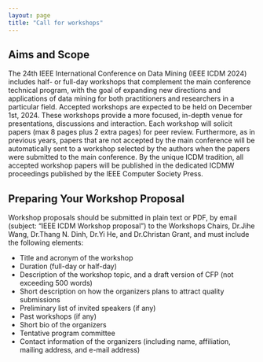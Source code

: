 ```yaml
---
layout: page
title: "Call for workshops"
---
```

## Aims and Scope

The 24th IEEE International Conference on Data Mining (IEEE ICDM 2024) includes half- or full-day workshops that complement the main conference technical program, with the goal of expanding new directions and applications of data mining for both practitioners and researchers in a particular field. Accepted workshops are expected to be held on December 1st, 2024. These workshops provide a more focused, in-depth venue for presentations, discussions and interaction. Each workshop will solicit papers (max 8 pages plus 2 extra pages) for peer review. Furthermore, as in previous years, papers that are not accepted by the main conference will be automatically sent to a workshop selected by the authors when the papers were submitted to the main conference. By the unique ICDM tradition, all accepted workshop papers will be published in the dedicated ICDMW proceedings published by the IEEE Computer Society Press.

## Preparing Your Workshop Proposal

Workshop proposals should be submitted in plain text or PDF, by email (subject: “IEEE ICDM Workshop proposal”) to the Workshops Chairs, Dr.Jihe Wang, Dr.Thang N. Dinh, Dr.Yi He, and Dr.Christan Grant, and must include the following elements:

- Title and acronym of the workshop
- Duration (full-day or half-day)
- Description of the workshop topic, and a draft version of CFP (not exceeding 500 words)
- Short description on how the organizers plans to attract quality submissions
- Preliminary list of invited speakers (if any)
- Past workshops (if any)
- Short bio of the organizers
- Tentative program committee
- Contact information of the organizers (including name, affiliation, mailing address, and e-mail address)
